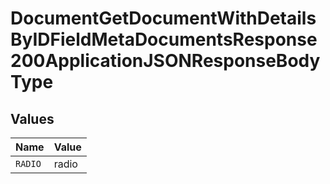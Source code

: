 # DocumentGetDocumentWithDetailsByIDFieldMetaDocumentsResponse200ApplicationJSONResponseBodyType


## Values

| Name    | Value   |
| ------- | ------- |
| `RADIO` | radio   |